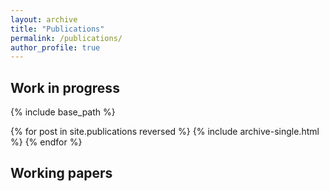 ```yaml
---
layout: archive
title: "Publications"
permalink: /publications/
author_profile: true
---
```


## Work in progress

{% include base_path %}

{% for post in site.publications reversed %}
  {% include archive-single.html %}
{% endfor %}

## Working papers



